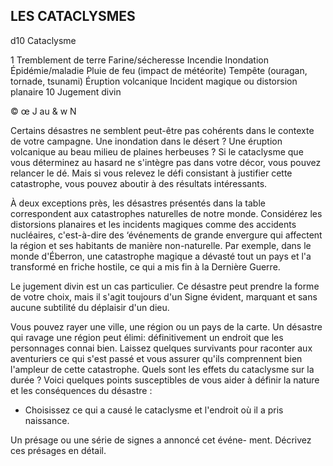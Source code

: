 ## LES CATACLYSMES


d10  Cataclysme

1  Tremblement de terre
Farine/sécheresse
Incendie
Inondation
Épidémie/maladie
Pluie de feu (impact de météorite)
Tempête (ouragan, tornade, tsunami)
Éruption volcanique
Incident magique ou distorsion planaire
10 Jugement divin

© œ J au & w N

Certains désastres ne semblent peut-être pas cohérents
dans le contexte de votre campagne. Une inondation dans le
désert ? Une éruption volcanique au beau milieu de plaines
herbeuses ? Si le cataclysme que vous déterminez au hasard
ne s'intègre pas dans votre décor, vous pouvez relancer
le dé. Mais si vous relevez le défi consistant à justifier
cette catastrophe, vous pouvez aboutir à des résultats
intéressants.

À deux exceptions près, les désastres présentés dans la
table correspondent aux catastrophes naturelles de notre
monde. Considérez les distorsions planaires et les incidents
magiques comme des accidents nucléaires, c'est-à-dire des
‘événements de grande envergure qui affectent la région et
ses habitants de manière non-naturelle. Par exemple, dans
le monde d'Éberron, une catastrophe magique a dévasté tout
un pays et l'a transformé en friche hostile, ce qui a mis fin à
la Dernière Guerre.

Le jugement divin est un cas particulier. Ce désastre peut
prendre la forme de votre choix, mais il s'agit toujours d'un
Signe évident, marquant et sans aucune subtilité du déplaisir
d'un dieu.

Vous pouvez rayer une ville, une région ou un pays de
la carte. Un désastre qui ravage une région peut élimi:
définitivement un endroit que les personnages connai
bien. Laissez quelques survivants pour raconter aux
aventuriers ce qui s'est passé et vous assurer qu'ils
comprennent bien l'ampleur de cette catastrophe. Quels
sont les effets du cataclysme sur la durée ? Voici quelques
points susceptibles de vous aider à définir la nature et les
conséquences du désastre :

+ Choisissez ce qui a causé le cataclysme et l'endroit où il a
pris naissance.

Un présage ou une série de signes a annoncé cet événe-
ment. Décrivez ces présages en détail.
